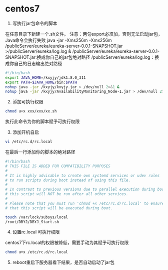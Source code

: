 # centos7

1. 写执行jar包命令的脚本

在任意目录下新建一个.sh文件。
注意：两句export必须加，否则无法启动jar包，Java命令会执行失败
java -jar -Xms256m -Xmx256m /publicServer/eureka/eureka-server-0.0.1-SNAPSHOT.jar >/publicServer/eureka/log.log &
/publicServer/eureka/eureka-server-0.0.1-SNAPSHOT.jar:换成你自己的jar包绝对路径
/publicServer/eureka/log.log：换成你自己的日志输出绝对路径

```bash
#!/bin/bash
export JAVA_HOME=/kxyjy/jdk1.8.0_311
export PATH=$JAVA_HOME/bin:$PATH
nohup java -jar /kxyjy/kxyjy.jar > /dev/null 2>&1 & 
nohup java -jar /kxyjy/AvailabilityMonitoring_Node-1.jar > /dev/null 2>&1 & 
```

2. 添加可执行权限

```bash
chmod u+x xxx/xxx/xx.sh
```

执行此命令为你的脚本赋予可执行权限

3. 添加开机自启

```bash
vi /etc/rc.d/rc.local
```

在最后一行添加你的脚本的绝对路径

```bash
#!/bin/bash
# THIS FILE IS ADDED FOR COMPATIBILITY PURPOSES
#
# It is highly advisable to create own systemd services or udev rules
# to run scripts during boot instead of using this file.
#
# In contrast to previous versions due to parallel execution during boot
# this script will NOT be run after all other services.
#
# Please note that you must run 'chmod +x /etc/rc.d/rc.local' to ensure
# that this script will be executed during boot.

touch /var/lock/subsys/local
/root/DBYJ/DBYJ_Start.sh
```

4. 设置rc.local 可执行权限

centos7下rc.local的权限被降低，需要手动为其赋予可执行权限

```bash
chmod u+x /etc/rc.d/rc.local
```

5. reboot重启下服务器看下结果，是否自动启动了jar包
